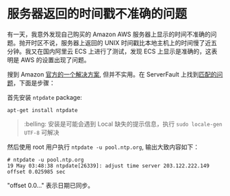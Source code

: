 # 服务器返回的时间戳不准确的问题

有一天，我意外发现自己购买的 Amazon AWS 服务器上显示的时间不准确的问题。抛开时区不说，服务器上返回的 UNIX 时间戳比本地主机上的时间慢了近五分钟。我又在国内阿里云 ECS 上进行了测试，发现 ECS 上显示是准确的，这表明是 AWS 的设置出现了问题。

搜到 Amazon [官方的一个解决方案][ntp-offical-solution], 但并不实用。在 ServerFault 上找到[匹配的问题][exact-question]，下面是步骤：

首先安装 `ntpdate` package:


```
apt-get install ntpdate
```
  
> :belling: 安装是可能会遇到 Local 缺失的提示信息，执行 `sudo locale-gen UTF-8` 可解决

然后使用 root 用户执行 `ntpdate -u pool.ntp.org`, 输出大致内容如下：

```
# ntpdate -u pool.ntp.org
19 May 03:48:38 ntpdate[26339]: adjust time server 203.122.222.149 offset 0.025985 sec
```

"offset 0.0..." 表示日期已同步。


[ntp-offical-solution]: (http://docs.aws.amazon.com/zh_cn/AWSEC2/latest/UserGuide/set-time.html#configure_ntp) '配置网络时间协议 (NTP)'
[exact-question]: (https://serverfault.com/questions/513326/wrong-time-on-my-ubuntu-amazon-ec2-instances)


